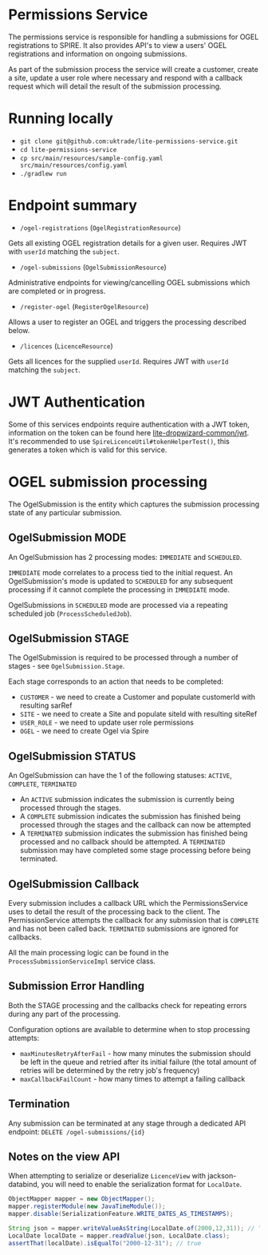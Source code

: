 # Permissions Service

The permissions service is responsible for handling a submissions for OGEL registrations to SPIRE. 
It also provides API's to view a users' OGEL registrations and information on ongoing submissions.

As part of the submission process the service will create a customer, create a site, update a user role where necessary 
and respond with a callback request which will detail the result of the submission processing.

# Running locally

* `git clone git@github.com:uktrade/lite-permissions-service.git`
* `cd lite-permissions-service` 
* `cp src/main/resources/sample-config.yaml src/main/resources/config.yaml`
* `./gradlew run`

# Endpoint summary

* `/ogel-registrations` (`OgelRegistrationResource`)

Gets all existing OGEL registration details for a given user. Requires JWT with `userId` matching the `subject`.
 
* `/ogel-submissions` (`OgelSubmissionResource`)
 
Administrative endpoints for viewing/cancelling OGEL submissions which are completed or in progress.

* `/register-ogel` (`RegisterOgelResource`)

Allows a user to register an OGEL and triggers the processing described below.

* `/licences` (`LicenceResource`)

Gets all licences for the supplied `userId`. Requires JWT with `userId` matching the `subject`. 

# JWT Authentication

Some of this services endpoints require authentication with a JWT token, information on the token can be found here [lite-dropwizard-common/jwt](https://github.com/uktrade/lite-dropwizard-common/tree/master/jwt). 
It's recommended to use `SpireLicenceUtil#tokenHelperTest()`, this generates a token which is valid for this service. 

# OGEL submission processing

The OgelSubmission is the entity which captures the submission processing state of any particular submission.

## OgelSubmission MODE
An OgelSubmission has 2 processing modes: `IMMEDIATE` and `SCHEDULED`.

`IMMEDIATE` mode correlates to a process tied to the initial request. An OgelSubmission's mode is updated to `SCHEDULED` 
for any subsequent processing if it cannot complete the processing in `IMMEDIATE` mode.

OgelSubmissions in `SCHEDULED` mode are processed via a repeating scheduled job (`ProcessScheduledJob`).

## OgelSubmission STAGE
The OgelSubmission is required to be processed through a number of stages - see `OgelSubmission.Stage`.

Each stage corresponds to an action that needs to be completed:

* `CUSTOMER`   - we need to create a Customer and populate customerId with resulting sarRef
* `SITE`       - we need to create a Site and populate siteId with resulting siteRef
* `USER_ROLE`  - we need to update user role permissions
* `OGEL`       - we need to create Ogel via Spire

## OgelSubmission STATUS
An OgelSubmission can have the 1 of the following statuses: `ACTIVE`, `COMPLETE`, `TERMINATED`

* An `ACTIVE` submission indicates the submission is currently being processed through the stages.
* A `COMPLETE` submission indicates the submission has finished being processed through the stages and the callback can now be attempted
* A `TERMINATED` submission indicates the submission has finished being processed and no callback should be attempted. A `TERMINATED` 
submission may have completed some stage processing before being terminated.


## OgelSubmission Callback
Every submission includes a callback URL which the PermissionsService uses to detail the result of the processing back to the client.
The PermissionService attempts the callback for any submission that is `COMPLETE` and has not been called back.
`TERMINATED` submissions are ignored for callbacks.

All the main processing logic can be found in the `ProcessSubmissionServiceImpl` service class.

## Submission Error Handling
Both the STAGE processing and the callbacks check for repeating errors during any part of the processing.

Configuration options are available to determine when to stop processing attempts:

* `maxMinutesRetryAfterFail` - how many minutes the submission should be left in the queue and retried after its initial failure
 (the total amount of retries will be determined by the retry job's frequency)
* `maxCallbackFailCount` - how many times to attempt a failing callback

## Termination

Any submission can be terminated at any stage through a dedicated API endpoint: `DELETE /ogel-submissions/{id}`

## Notes on the view API
When attempting to serialize or deserialize `LicenceView` with jackson-databind, you will need to enable the serialization 
format for `LocalDate`.
```java
ObjectMapper mapper = new ObjectMapper();
mapper.registerModule(new JavaTimeModule());
mapper.disable(SerializationFeature.WRITE_DATES_AS_TIMESTAMPS);

String json = mapper.writeValueAsString(LocalDate.of(2000,12,31)); // "2000-12-31"
LocalDate localDate = mapper.readValue(json, LocalDate.class);
assertThat(localDate).isEqualTo("2000-12-31"); // true
```

